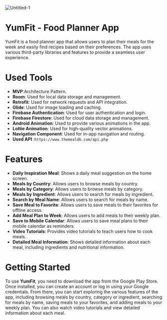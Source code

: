 

![Untitled-1](https://github.com/hassankamal87/YumFitt/assets/118057412/6d5fec23-a2ae-4cb2-8a61-7f816a5eeff4)






# **YumFit** - Food Planner App
YumFit is a food planner app that allows users to plan their meals for the week and easily find recipes based on their preferences.
The app uses various third-party libraries and features to provide a seamless user experience.

# Used Tools
- **MVP**:Architecture Pattern.
- **Room**: Used for local data storage and management.
- **Retrofit**: Used for network requests and API integration.
- **Glide**: Used for image loading and caching.
- **Firebase Authentication**: Used for user authentication and login.
- **Firebase Firestore**: Used for cloud data storage and management.
- **Android Animation**: Used to provide various animations in the app.
- **Lottie Animation**: Used for high-quality vector animations.
- **Navigation Component**: Used for in-app navigation and routing.
- **Used API** :```https://www.themealdb.com/api.php```

# Features
- **Daily Inspiration Meal**: Shows a daily meal suggestion on the home screen.
- **Meals by Country**: Allows users to browse meals by country.
- **Meals by Category**: Allows users to browse meals by category.
- **Meals by Ingredient**: Allows users to search for meals by ingredient.
- **Search by Meal Name**: Allows users to search for meals by name.
- **Save Meal to Favorite**: Allows users to save meals to their favorites for offline access.
- **Add Meal Plan to Week**: Allows users to add meals to their weekly plan.
- **Save to Mobile Calendar**: Allows users to save meal plans to their mobile calendar as reminders.
- **Video Tutorials**: Provides video tutorials to teach users how to cook meals.
- **Detailed Meal Information**: Shows detailed information about each meal, including ingredients and nutritional information.

# Getting Started
To use **YumFit**, you need to download the app from the Google Play Store. Once installed,
you can create an account or log in using your Google credentials.
From there, you can start exploring the various features of the app,
including browsing meals by country, category or ingredient, searching for meals by name, saving meals to your favorites,
and adding meals to your weekly plan. You can also watch video tutorials and view detailed information about each meal.
